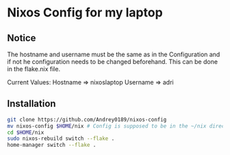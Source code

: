 # Nixos Config for my laptop

## Notice
The hostname and username must be the same as in the Configuration 
and if not he configuration needs to be changed beforehand.
This can be done in the flake.nix file. 

Current Values: 
Hostname => nixoslaptop
Username => adri


## Installation
```bash
git clone https://github.com/Andrey0189/nixos-config
mv nixos-config $HOME/nix # Config is supposed to be in the ~/nix directory
cd $HOME/nix
sudo nixos-rebuild switch --flake .
home-manager switch --flake .
```
